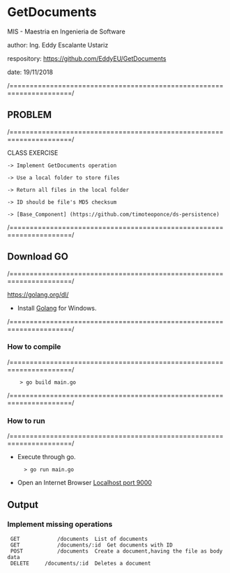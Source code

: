 # GetDocuments

MIS - Maestria en Ingenieria de Software

author: Ing. Eddy Escalante Ustariz

respository: https://github.com/EddyEU/GetDocuments

date: 19/11/2018

/=====================================================================/

## PROBLEM

/=====================================================================/

CLASS EXERCISE 

```
-> Implement GetDocuments operation

-> Use a local folder to store files 

-> Return all files in the local folder 

-> ID should be file's MD5 checksum

-> [Base_Component] (https://github.com/timoteoponce/ds-persistence)
```

/=====================================================================/

## Download GO

/=====================================================================/

https://golang.org/dl/

* Install [Golang](https://golang.org/) for Windows.



/=====================================================================/

### How to compile

/=====================================================================/

        > go build main.go

/=====================================================================/

### How to run

/=====================================================================/

* Execute through go.

        > go run main.go 

* Open an Internet Browser [Localhost port 9000](http://localhost:9000/documents)


## Output

### Implement missing operations

```
 GET	        /documents	List of documents
 GET	        /documents/:id	Get documents with ID
 POST	        /documents	Create a document,having the file as body data
 DELETE 	/documents/:id	Deletes a document
```